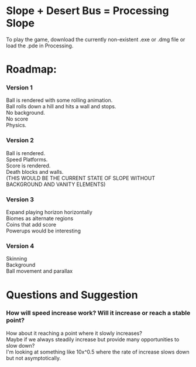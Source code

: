 # Slope + Desert Bus = Processing Slope

To play the game, download the currently non-existent .exe or .dmg file or load the .pde in Processing.























# Roadmap:

### Version 1
Ball is rendered with some rolling animation.  
Ball rolls down a hill and hits a wall and stops.  
No background.  
No score  
Physics.  

### Version 2
Ball is rendered.  
Speed Platforms.  
Score is rendered.  
Death blocks and walls.  
(THIS WOULD BE THE CURRENT STATE OF SLOPE WITHOUT BACKGROUND AND VANITY ELEMENTS)  

### Version 3
Expand playing horizon horizontally  
Biomes as alternate regions  
Coins that add score  
Powerups would be interesting  

### Version 4
Skinning  
Background  
Ball movement and parallax 

# Questions and Suggestion

### How will speed increase work? Will it increase or reach a stable point?  
How about it reaching a point where it slowly increases?  
Maybe if we always steadily increase but provide many opportunities to slow down?  
I'm looking at something like 10x^0.5 where the rate of increase slows down but not asymptotically.
